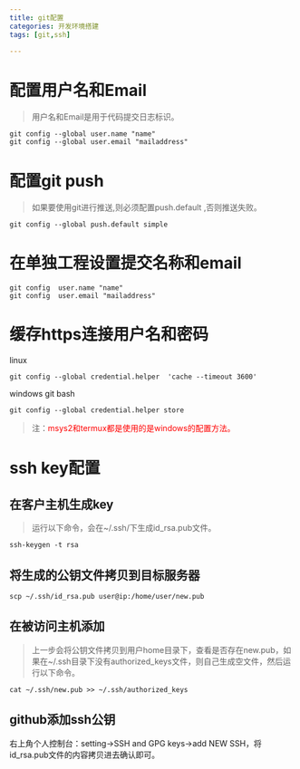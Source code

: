 ```yaml
---
title: git配置
categories: 开发环境搭建
tags: [git,ssh]

---
```

# 配置用户名和Email
> 用户名和Email是用于代码提交日志标识。

```
git config --global user.name "name" 
git config --global user.email "mailaddress" 
```
# 配置git push
> 如果要使用git进行推送,则必须配置push.default ,否则推送失败。

```
git config --global push.default simple
```
# 在单独工程设置提交名称和email
```
git config  user.name "name" 
git config  user.email "mailaddress"
```
# 缓存https连接用户名和密码
linux
```
git config --global credential.helper  'cache --timeout 3600'
```
windows git bash
```
git config --global credential.helper store
```
> 注：<font color=red>msys2和termux都是使用的是windows的配置方法。</font>

# ssh key配置
## 在客户主机生成key
> 运行以下命令，会在~/.ssh/下生成id_rsa.pub文件。

```
ssh-keygen -t rsa 
```
## 将生成的公钥文件拷贝到目标服务器
```
scp ~/.ssh/id_rsa.pub user@ip:/home/user/new.pub
```
## 在被访问主机添加
> 上一步会将公钥文件拷贝到用户home目录下，查看是否存在new.pub，如果在~/.ssh目录下没有authorized_keys文件，则自己生成空文件，然后运行以下命令。

```
cat ~/.ssh/new.pub >> ~/.ssh/authorized_keys
```
## github添加ssh公钥
右上角个人控制台：setting->SSH and GPG keys->add NEW SSH，将id_rsa.pub文件的内容拷贝进去确认即可。